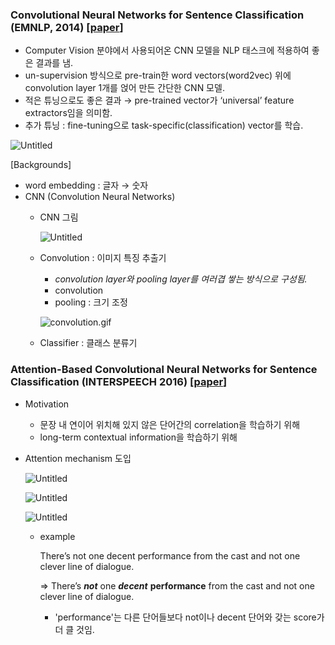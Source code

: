 ### Convolutional Neural Networks for Sentence Classification (EMNLP, 2014) [[paper](https://arxiv.org/pdf/1408.5882.pdf)]

- Computer Vision 분야에서 사용되어온 CNN 모델을 NLP 태스크에 적용하여 좋은 결과를 냄.
- un-supervision 방식으로 pre-train한 word vectors(word2vec) 위에 convolution layer 1개를 얹어 만든 간단한 CNN 모델.
- 적은 튜닝으로도 좋은 결과 → pre-trained vector가 ‘universal’ feature extractors임을 의미함.
- 추가 튜닝 : fine-tuning으로 task-specific(classification) vector를 학습.

![Untitled](https://s3-us-west-2.amazonaws.com/secure.notion-static.com/fab2a139-0e1f-4efd-9c8c-9337f2871d73/Untitled.png)

[Backgrounds]

- word embedding : 글자 → 숫자
- CNN (Convolution Neural Networks)
    - CNN 그림
        
        ![Untitled](https://s3-us-west-2.amazonaws.com/secure.notion-static.com/18e54f3c-f8b7-4ade-95bc-a3503c639f0e/Untitled.png)
        
    - Convolution : 이미지 특징 추출기
        - *convolution layer와 pooling layer를 여러겹 쌓는 방식으로 구성됨.*
        - convolution
        - pooling : 크기 조정
        
        ![convolution.gif](https://s3-us-west-2.amazonaws.com/secure.notion-static.com/4ef34270-a2f8-4c93-adb1-31c16c9c30b4/convolution.gif)
        
    - Classifier : 클래스 분류기

### Attention-Based Convolutional Neural Networks for Sentence Classification (INTERSPEECH 2016) [[paper](https://www.isca-speech.org/archive_v0/Interspeech_2016/pdfs/0354.PDF)]

- Motivation
    - 문장 내 연이어 위치해 있지 않은 단어간의 correlation을 학습하기 위해
    - long-term contextual information을 학습하기 위해
- Attention mechanism 도입
    
    ![Untitled](https://s3-us-west-2.amazonaws.com/secure.notion-static.com/8e61c225-a801-4073-975e-0c9fe2aece1d/Untitled.png)
    
    ![Untitled](https://s3-us-west-2.amazonaws.com/secure.notion-static.com/6117b7f4-c5c8-451b-8d0e-fe553ceb6173/Untitled.png)
    
    ![Untitled](https://s3-us-west-2.amazonaws.com/secure.notion-static.com/c56bcf31-419e-420d-82ce-12fe17c2b6eb/Untitled.png)
    
    - example
        
        There’s not one decent performance from the cast and not one clever line of dialogue.
        
        ⇒ There’s ***not*** one ***decent*** **performance** from the cast and not one clever line of dialogue.
      - 'performance'는 다른 단어들보다 not이나 decent 단어와 갖는 score가 더 클 것임.
